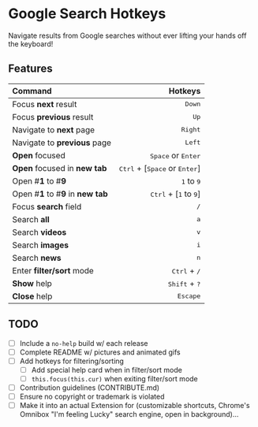 # Google Search Hotkeys

Navigate results from Google searches without ever lifting your hands off the keyboard!

## Features

| Command                                                                     |                                                  Hotkeys |
| :-------------------------------------------------------------------------- | -------------------------------------------------------: |
| Focus <strong>next</strong> result                                          |                                          <kbd>Down</kbd> |
| Focus <strong>previous</strong> result                                      |                                            <kbd>Up</kbd> |
| Navigate to <strong>next</strong> page                                      |                                         <kbd>Right</kbd> |
| Navigate to <strong>previous</strong> page                                  |                                          <kbd>Left</kbd> |
| <strong>Open</strong> focused                                               |                     <kbd>Space</kbd> or <kbd>Enter</kbd> |
| <strong>Open</strong> focused in <strong>new tab</strong>                   | <kbd>Ctrl</kbd> + [<kbd>Space</kbd> or <kbd>Enter</kbd>] |
| Open #<strong>1</strong> to #<strong>9</strong>                             |                             <kbd>1</kbd> to <kbd>9</kbd> |
| Open #<strong>1</strong> to #<strong>9</strong> in <strong>new tab</strong> |         <kbd>Ctrl</kbd> + [<kbd>1</kbd> to <kbd>9</kbd>] |
| Focus <strong>search</strong> field                                         |                                             <kbd>/</kbd> |
| Search <strong>all</strong>                                                 |                                             <kbd>a</kbd> |
| Search <strong>videos</strong>                                              |                                             <kbd>v</kbd> |
| Search <strong>images</strong>                                              |                                             <kbd>i</kbd> |
| Search <strong>news</strong>                                                |                                             <kbd>n</kbd> |
| Enter <strong>filter/sort</strong> mode                                     |                           <kbd>Ctrl</kbd> + <kbd>/</kbd> |
| <strong>Show</strong> help                                                  |                          <kbd>Shift</kbd> + <kbd>?</kbd> |
| <strong>Close</strong> help                                                 |                                        <kbd>Escape</kbd> |

## TODO

-   [ ] Include a `no-help` build w/ each release
-   [ ] Complete README w/ pictures and animated gifs
-   [ ] Add hotkeys for filtering/sorting  
  -   [ ] Add special help card when in filter/sort mode
  -   [ ] `this.focus(this.cur)` when exiting filter/sort mode
-   [ ] Contribution guidelines (CONTRIBUTE.md)
-   [ ] Ensure no copyright or trademark is violated
-   [ ] Make it into an actual Extension for (customizable shortcuts, Chrome's Omnibox "I'm feeling Lucky" search engine, open in background)...

